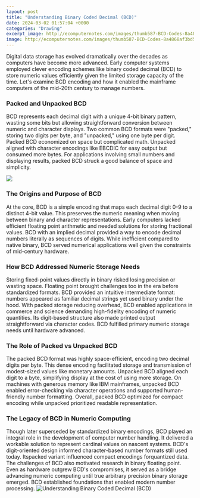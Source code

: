 ```yaml
---
layout: post
title: "Understanding Binary Coded Decimal (BCD)"
date: 2024-03-02 01:57:04 +0000
categories: "Drawing"
excerpt_image: http://ecomputernotes.com/images/thumb587-BCD-Codes-8a4868af3bd5bd92c448b0ff26d4ae08.jpg
image: http://ecomputernotes.com/images/thumb587-BCD-Codes-8a4868af3bd5bd92c448b0ff26d4ae08.jpg
---
```


Digital data storage has evolved dramatically over the decades as computers have become more advanced. Early computer systems employed clever encoding schemes like binary coded decimal (BCD) to store numeric values efficiently given the limited storage capacity of the time. Let's examine BCD encoding and how it enabled the mainframe computers of the mid-20th century to manage numbers.
### Packed and Unpacked BCD 
BCD represents each decimal digit with a unique 4-bit binary pattern, wasting some bits but allowing straightforward conversion between numeric and character displays. Two common BCD formats were "packed," storing two digits per byte, and "unpacked," using one byte per digit. Packed BCD economized on space but complicated math. Unpacked aligned with character encodings like EBCDIC for easy output but consumed more bytes. For applications involving small numbers and displaying results, packed BCD struck a good balance of space and simplicity.

![](https://i.ytimg.com/vi/8sEUY-PBfaM/maxresdefault.jpg)
### The Origins and Purpose of BCD
At the core, BCD is a simple encoding that maps each decimal digit 0-9 to a distinct 4-bit value. This preserves the numeric meaning when moving between binary and character representations. Early computers lacked efficient floating point arithmetic and needed solutions for storing fractional values. BCD with an implied decimal provided a way to encode decimal numbers literally as sequences of digits. While inefficient compared to native binary, BCD served numerical applications well given the constraints of mid-century hardware. 
### How BCD Addressed Numeric Storage Needs
Storing fixed-point values directly in binary risked losing precision or wasting space. Floating point brought challenges too in the era before standardized formats. BCD provided an intuitive intermediate format: numbers appeared as familiar decimal strings yet used binary under the hood. With packed storage reducing overhead, BCD enabled applications in commerce and science demanding high-fidelity encoding of numeric quantities. Its digit-based structure also made printed output straightforward via character codes. BCD fulfilled primary numeric storage needs until hardware advanced.
### The Role of Packed vs Unpacked BCD
The packed BCD format was highly space-efficient, encoding two decimal digits per byte. This dense encoding facilitated storage and transmission of modest-sized values like monetary amounts. Unpacked BCD aligned each digit to a byte, simplifying display at the cost of using more storage. On machines with generous memory like IBM mainframes, unpacked BCD enabled error-checking via character operations and supported human-friendly number formatting. Overall, packed BCD optimized for compact encoding while unpacked prioritized readable representation.
### The Legacy of BCD in Numeric Computing  
Though later superseded by standardized binary encodings, BCD played an integral role in the development of computer number handling. It delivered a workable solution to represent cardinal values on nascent systems. BCD's digit-oriented design informed character-based number formats still used today. Itspacked variant influenced compact encodings forquantized data. The challenges of BCD also motivated research in binary floating point. Even as hardware outgrew BCD's compromises, it served as a bridge advancing numeric computing until true arbitrary precision binary storage emerged. BCD established foundations that enabled modern number processing.
![Understanding Binary Coded Decimal (BCD)](http://ecomputernotes.com/images/thumb587-BCD-Codes-8a4868af3bd5bd92c448b0ff26d4ae08.jpg)